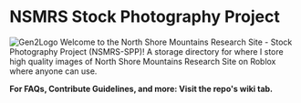# NSMRS Stock Photography Project
![Gen2Logo](https://github.com/kirbix12/NSMRS-Stock-Photography/blob/653724463f91f1eb32faf32eac0da4016e3be370/Readme%20Files/maybe%20ig.png)
Welcome to the North Shore Mountains Research Site - Stock Photography Project (NSMRS-SPP)!
A storage directory for where I store high quality images of North Shore Mountains Research Site on Roblox where anyone can use.

**For FAQs, Contribute Guidelines, and more: Visit the repo's wiki tab.**